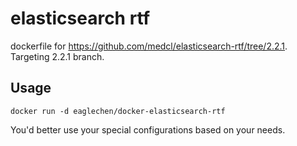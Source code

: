 # elasticsearch rtf
dockerfile for https://github.com/medcl/elasticsearch-rtf/tree/2.2.1. Targeting 2.2.1 branch.

## Usage
```
docker run -d eaglechen/docker-elasticsearch-rtf
```

You'd better use your special configurations based on your needs.
